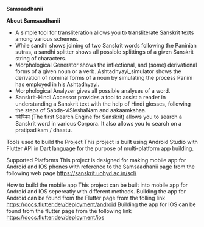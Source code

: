 **Samsaadhanii**

**About Samsaadhanii**

- A simple tool for transliteration allows you to transliterate Sanskrit texts among various schemes.
- While sandhi shows joining of two Sanskrit words following the Paninian sutras, a sandhi splitter shows all possible splittings of a given Sanskrit string of characters.
- Morphological Generator shows the inflectional, and (some) derivational forms of a given noun or a verb. Ashtadhyayi_simulator shows the derivation of nominal forms of a noun by simulating the process Panini has employed in his Ashtadhyayi.
- Morphological Analyzer gives all possible analyses of a word.
- Sanskrit-Hindi Accessor provides a tool to assist a reader in understanding a Sanskrit text with the help of Hindi glosses, following the steps of Sabda-viSleshaNam and aakaamkshaa.
- गवेषिका (The first Search Engine for Sanskrit) allows you to search a Sanskrit word in various Corpora. It also allows you to search on a pratipadikam / dhaatu.

Tools used to build the Project
This project is built using Android Studio with Flutter API in Dart language for the purpose of multi-platform app building.

Supported Platforms
This project is designed for making mobile app for Android and IOS phones with reference to the Samsaadhanii page from the following web page https://sanskrit.uohyd.ac.in/scl/

How to build the mobile app
This project can be built into mobile app for Android and IOS sepereatly with different methods.
Building the app for Android can be found from the Flutter page from the folling link https://docs.flutter.dev/deployment/android
Building the app for IOS can be found from the flutter page from the following link https://docs.flutter.dev/deployment/ios
